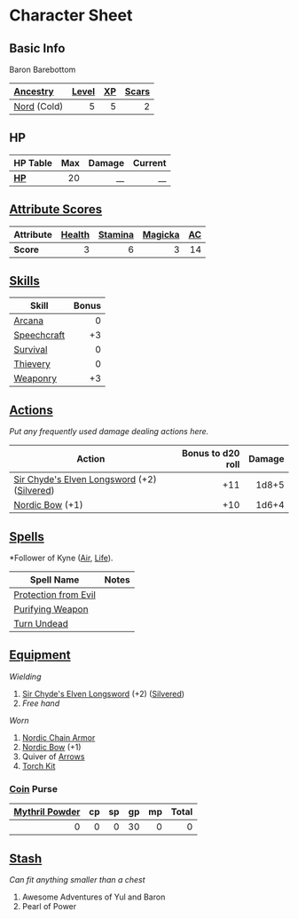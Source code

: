 # Character Sheet

## Basic Info

Baron Barebottom

| [Ancestry](../../../Player%20Characters/Ancenstries/Ancestry.md)            | [Level](../../../Player%20Characters/Progression/Level.md) | [XP](../../../Player%20Characters/Progression/Experience%20Points.md) | [Scars](../../../Player%20Characters/Progression/Scars.md) |
| :-------------------------------------------------------------------------- | ---------------------------------------------------------: | --------------------------------------------------------------------: | ---------------------------------------------------------: |
| [Nord](../../../Player%20Characters/Ancenstries/Mechanical/Hardy.md) (Cold) |                                                          5 |                                                                     5 |                                                          2 |

## HP

| **HP Table**                                                                | Max | Damage | Current |
| :-------------------------------------------------------------------------- | --: | -----: | ------: |
| **[HP](../../../Player%20Characters/Derived%20Statistics/Hit%20Points.md)** |  20 |     __ |      __ |

## [Attribute Scores](../../../Player%20Characters/Attributes/Attribute%20Scores.md)

| Attribute | [Health](../../../Player%20Characters/Attributes/Health.md) | [Stamina](../../../Player%20Characters/Attributes/Stamina.md) | [Magicka](../../../Player%20Characters/Attributes/Magicka.md) | [AC](../../../Player%20Characters/Derived%20Statistics/Armor%20Class.md) |
| :-------- | ----------------------------------------------------------: | ------------------------------------------------------------: | ------------------------------------------------------------: | -----------------------------------------------------------------------: |
| **Score** |                                                           3 |                                                             6 |                                                             3 |                                                                       14 |

## [Skills](../../../Player%20Characters/Skills/Skills.md)

| Skill                                                             | Bonus |
| ----------------------------------------------------------------- | ----: |
| [Arcana](../../../Player%20Characters/Skills/Arcana.md)           |     0 |
| [Speechcraft](../../../Player%20Characters/Skills/Speechcraft.md) |    +3 |
| [Survival](../../../Player%20Characters/Skills/Survival.md)       |     0 |
| [Thievery](../../../Player%20Characters/Skills/Thievery.md)       |     0 |
| [Weaponry](../../../Player%20Characters/Skills/Weaponry.md)       |    +3 |

## [Actions](../../../Game%20Procedures/Core%20Procedures/Action.md)

*Put any frequently used damage dealing actions here.*

| Action                                                                                                                                                                                                      | Bonus to d20 roll | Damage |
| ----------------------------------------------------------------------------------------------------------------------------------------------------------------------------------------------------------- | ----------------: | -----: |
| [Sir Chyde's Elven Longsword](../../../Items%20and%20Gear/Weapons/Melee%20Weapons/Medium%20Skilled%20Weapon.md) (+2) ([Silvered](../../../Items%20and%20Gear/Material%20Properties/Silvered%20Property.md)) |               +11 |  1d8+5 |
| [Nordic Bow](../../../Items%20and%20Gear/Weapons/Ranged%20Weapons/Medium%20Bow.md) (+1)                                                                                                                     |               +10 |  1d6+4 |

## [Spells](../../../Magic/Spells.md)

*Follower of Kyne ([Air](../../../Magic/Spells/Spell%20Domains/Air.md), [Life](../../../Magic/Spells/Spell%20Domains/Life.md)).

| Spell Name                                                                                              | Notes |
| ------------------------------------------------------------------------------------------------------- | ----- |
| [Protection from Evil](../../../Magic/Spells/Spells%20by%20Level/Level%201/Protection%20from%20Evil.md) |       |
| [Purifying Weapon](../../../Magic/Spells/Spells%20by%20Level/Level%202/Purifying%20Weapon.md)           |       |
| [Turn Undead](../../../Magic/Spells/Spells%20by%20Level/Level%201/Turn%20Undead.md)                     |       |

## [Equipment](../../../Player%20Characters/Inventory/Equipment.md)

*Wielding*
1. [Sir Chyde's Elven Longsword](../../../Items%20and%20Gear/Weapons/Melee%20Weapons/Medium%20Skilled%20Weapon.md) (+2) ([Silvered](../../../Items%20and%20Gear/Material%20Properties/Silvered%20Property.md))
2. *Free hand*

*Worn*
1. [Nordic Chain Armor](../../../Items%20and%20Gear/Armor/Silvered%20Armor/Silver%20Chain%20Armor.md)
2. [Nordic Bow](../../../Items%20and%20Gear/Weapons/Ranged%20Weapons/Medium%20Bow.md) (+1)
3. Quiver of [Arrows](../../../Items%20and%20Gear/Weapons/Ammo/Arrow.md)
4. [Torch Kit](../../../Items%20and%20Gear/Gear/10%20Coins/Torch%20Kit.md)

### [Coin](../../Economy/Coins.md) Purse

| [Mythril Powder](../../../Magic/Spellcasting/Mythril.md) |  cp |  sp |  gp |  mp | Total |
| -------------------------------------------------------: | --: | --: | --: | --: | ----: |
|                                                        0 |   0 |   0 |  30 |   0 |     0 |

## [Stash](../../../Player%20Characters/Inventory/Stash.md)

*Can fit anything smaller than a chest*

1. Awesome Adventures of Yul and Baron
2. Pearl of Power
